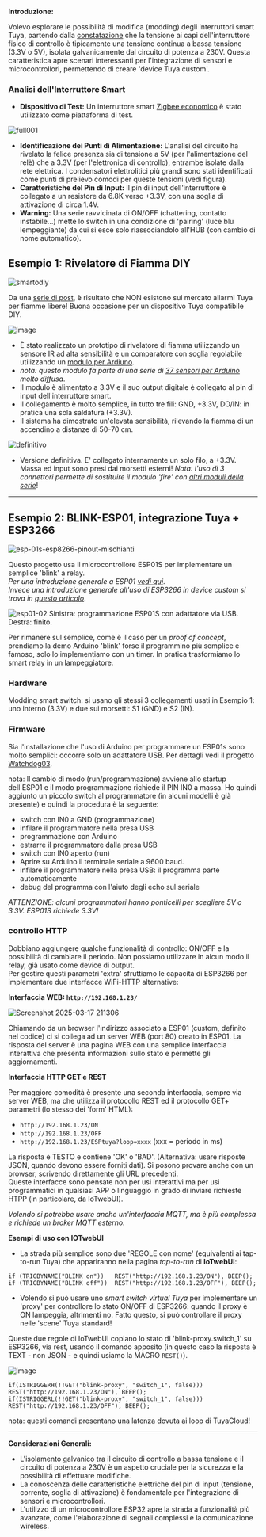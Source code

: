 
**Introduzione:**

 Volevo esplorare le possibilità di modifica (modding) degli interruttori smart Tuya, partendo dalla [constatazione](https://www.facebook.com/groups/tuyaitalia/permalink/1601909300443417/) che la tensione ai capi dell'interruttore fisico di controllo è tipicamente una tensione continua a bassa tensione (3.3V o 5V), isolata galvanicamente dal circuito di potenza a 230V. Questa caratteristica apre scenari interessanti per l'integrazione di sensori e microcontrollori, permettendo di creare 'device Tuya custom'.

### Analisi dell'Interruttore Smart

* **Dispositivo di Test:** Un interruttore smart [Zigbee economico](https://it.aliexpress.com/item/1005005875932568.html) è stato utilizzato come piattaforma di test.

![full001](https://github.com/user-attachments/assets/5526c2b4-8f3b-400d-9d63-45ec7e69cd55)

* **Identificazione dei Punti di Alimentazione:** L'analisi del circuito ha rivelato la felice presenza sia di tensione a 5V (per l'alimentazione del relè) che a 3.3V (per l'elettronica di controllo), entrambe isolate dalla rete elettrica. I condensatori elettrolitici più grandi sono stati identificati come punti di prelievo comodi per queste tensioni (vedi figura).
* **Caratteristiche del Pin di Input:** Il pin di input dell'interruttore è collegato a un resistore da 6.8K verso +3.3V, con una soglia di attivazione di circa 1.4V.
* **Warning:** Una serie ravvicinata di ON/OFF (chattering, contatto instabile...) mette lo switch in una condizione di 'pairing' (luce blu lempeggiante) da cui si esce solo riassociandolo all'HUB (con cambio di nome automatico).


## Esempio 1: Rivelatore di Fiamma DIY

![smartodiy](https://github.com/user-attachments/assets/aa2f31be-f7fe-4c35-86f4-c6d47d3bf05e)

Da una [serie di post](https://www.facebook.com/groups/tuyaitalia/permalink/1543046892996325/), è risultato che NON esistono sul mercato allarmi Tuya per fiamme libere! Buona occasione per un dispositivo Tuya compatibile DIY.

![image](https://github.com/user-attachments/assets/bfd57a5a-3507-4ab2-805d-2bc537dfc0cd)

 * È stato realizzato un prototipo di rivelatore di fiamma utilizzando un sensore IR ad alta sensibilità e un comparatore con soglia regolabile utilizzando un [modulo per Ardiuno](https://it.aliexpress.com/item/1005007581633099.html).
 * _nota: questo modulo fa parte di una serie di [37 sensori per Arduino](https://it.aliexpress.com/w/wholesale-37-arduino-sensor.html) molto diffusa_.
 * Il modulo è alimentato a 3.3V e il suo output digitale è collegato al pin di input dell'interruttore smart.
 * Il collegamento è molto semplice, in tutto tre fili: GND, +3.3V, DO/IN: in pratica una sola saldatura (+3.3V).
 * Il sistema ha dimostrato un'elevata sensibilità, rilevando la fiamma di un accendino a distanze di 50-70 cm.

![definitivo](https://github.com/user-attachments/assets/f4bbe185-4abd-4b20-b782-9afa9a90b78f)

 * Versione definitiva. E' collegato internamente un solo filo, a +3.3V. Massa ed input sono presi dai morsetti esterni! _Nota: l'uso di 3 connettori permette di sostituire il modulo 'fire' con [altri moduli della serie](https://www.adrirobot.it/37_in_1_sensor_module_board_set_kit_for_arduino/)_!
 
<hr> 

## Esempio 2:  BLINK-ESP01, integrazione Tuya + ESP3266

![esp-01s-esp8266-pinout-mischianti](https://github.com/user-attachments/assets/7e756b2f-d20e-42cf-ace9-d15ed1fb66f8)

Questo progetto usa il microcontrollore ESP01S per implementare un semplice 'blink' a relay. <br>
_Per una introduzione generale a ESP01 [vedi qui](https://www.ariat-tech.it/blog/esp-01-functional-features,pin-configuration,applications-and-relationship-with-esp-01s-and-esp8266.html)_.<br>
_Invece una introduzione generale all'uso di ESP3266 in device custom si trova in [questo articolo](https://github.com/msillano/tuyaDEAMON-applications/wiki/note-5:-Watchdog-for-IOT#note-esp-01-programming)_.

![esp01-02](https://github.com/user-attachments/assets/ea6eaf65-409b-411d-b6c5-6f81525e3bfc)
Sinistra: programmazione ESP01S con adattatore via USB.  Destra: finito.

Per rimanere sul semplice, come è il caso per un _proof of concept_, prendiamo la demo Arduino 'blink' forse il programmino più semplice e famoso, solo lo implementiamo con un timer. In pratica trasformiamo lo smart relay in un lampeggiatore.

### Hardware

Modding smart switch: si usano gli stessi 3 collegamenti usati in Esempio 1: uno interno (3.3V) e  due sui morsetti: S1 (GND) e S2 (IN).

### Firmware

Sia l'installazione che l'uso di Arduino per programmare un ESP01s sono molto semplici: occorre solo un adattatore USB. Per dettagli vedi il progetto [Watchdog03](https://github.com/msillano/tuyaDEAMON-applications/wiki/note-5:-Watchdog-for-IOT#watchdog03-esp01-relay--arduino).

nota: Il cambio di modo (run/programmazione) avviene allo startup dell'ESP01 e il modo programmazione richiede il PIN IN0 a massa. Ho quindi aggiunto un piccolo switch al programmatore (in alcuni modelli è già presente) e quindi la procedura è la seguente:
* switch con IN0 a GND (programmazione)
* infilare il programmatore nella presa USB
* programmazione con Arduino
* estrarre il programmatore dalla presa USB
* switch con IN0 aperto (run)
* Aprire su Arduino il terminale seriale a 9600 baud.
* infilare il programmatore nella presa USB: il programma parte automaticamente
* debug del programma con l'aiuto degli echo sul seriale

_ATTENZIONE: alcuni programmatori hanno ponticelli per scegliere 5V o 3.3V. ESP01S richiede 3.3V!_

### controllo HTTP
Dobbiano aggiungere qualche funzionalità di controllo: ON/OFF e la possibilità di cambiare il periodo. Non possiamo utilizzare in alcun modo il relay, già usato come device di output.<br> 
Per  gestire questi parametri 'extra' sfruttiamo le capacità di ESP3266 per implementare due interfacce WiFi-HTTP alternative:

**Interfaccia WEB: `http://192.168.1.23/`**

 ![Screenshot 2025-03-17 211306](https://github.com/user-attachments/assets/7a8d1dd8-a853-4e5d-a81a-ba102655fd23)
 
   Chiamando da un browser l'indirizzo associato a ESP01 (custom, definito nel codice) ci si collega ad un server WEB (port 80) creato in ESP01. La risposta del server è una pagina WEB con una semplice interfaccia interattiva che presenta informazioni sullo stato e permette gli aggiornamenti.

**Interfaccia HTTP GET e REST**

   Per maggiore comodità è presente una seconda interfaccia, sempre via server WEB, ma che utilizza il protocollo REST ed il protocollo GET+ parametri (lo stesso dei 'form' HTML): 

* `http://192.168.1.23/ON`
* `http://192.168.1.23/OFF`
* `http://192.168.1.23/ESPtuya?loop=xxxx` (xxx = periodo in ms)

La risposta è TESTO e contiene 'OK' o 'BAD'. (Alternativa: usare risposte JSON, quando devono essere forniti dati).
Si posono provare anche con un browser, scrivendo direttamente gli URL precedenti.<br>
Queste interfacce sono pensate non per usi interattivi ma per usi programmatici in qualsiasi APP o linguaggio in grado di inviare richieste HTPP (in particolare, da IoTwebUI).

_Volendo si potrebbe usare anche un'interfaccia MQTT, ma è più complessa e richiede un broker MQTT esterno._

**Esempi di uso con IOTwebUI**

* La strada più semplice sono due 'REGOLE con nome' (equivalenti ai tap-to-run Tuya) che appariranno nella pagina _tap-to-run_ di **IoTwebUI**:
```
if (TRIGBYNAME("BLINK on"))   REST("http://192.168.1.23/ON"), BEEP();
if (TRIGBYNAME("BLINK off"))  REST("http://192.168.1.23/OFF"), BEEP();
```
* Volendo si può usare uno _smart switch virtual Tuya_ per implementare un 'proxy' per controllore lo stato ON/OFF di ESP3266: quando il proxy è ON lampeggia, altrimenti no. Fatto questo, si può controllare il proxy nelle 'scene' Tuya standard!

Queste due regole di IoTwebUI copiano lo stato di 'blink-proxy.switch_1' su ESP3266, via rest, usando il comando apposito (in questo caso la risposta è TEXT - non JSON - e quindi usiamo la MACRO `REST()`).

![image](https://github.com/user-attachments/assets/5de0a999-f4a5-4636-b084-b8167fcea8fa)
```
if(ISTRIGGERH(!!GET("blink-proxy", "switch_1", false))) REST("http://192.168.1.23/ON"), BEEP();
if(ISTRIGGERL(!!GET("blink-proxy", "switch_1", false))) REST("http://192.168.1.23/OFF"), BEEP();
```
nota: questi comandi presentano una latenza dovuta ai loop di TuyaCloud!


<hr>

**Considerazioni Generali:**

* L'isolamento galvanico tra il circuito di controllo a bassa tensione e il circuito di potenza a 230V è un aspetto cruciale per la sicurezza e la possibilità di effettuare modifiche.
* La conoscenza delle caratteristiche elettriche del pin di input (tensione, corrente, soglia di attivazione) è fondamentale per l'integrazione di sensori e microcontrollori.
* L'utilizzo di un microcontrollore ESP32 apre la strada a funzionalità più avanzate, come l'elaborazione di segnali complessi e la comunicazione wireless.
